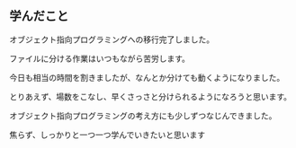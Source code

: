 ## 学んだこと  
オブジェクト指向プログラミングへの移行完了しました。  
  
ファイルに分ける作業はいつもながら苦労します。  
  
今日も相当の時間を割きましたが、なんとか分けても動くようになりました。  
  
とりあえず、場数をこなし、早くさっさと分けられるようになろうと思います。  
  
オブジェクト指向プログラミングの考え方にも少しずつなじんできました。  
  
焦らず、しっかりと一つ一つ学んでいきたいと思います